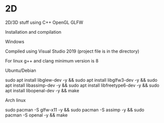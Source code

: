 # 2D
2D/3D stuff using C++ OpenGL GLFW

Installation and compilation

Windows

Compiled using Visual Studio 2019 (project file is in the directory)

For linux g++ and clang minimum version is 8

Ubuntu/Debian

sudo apt install libglew-dev -y &&
sudo apt install libglfw3-dev -y &&
sudo apt install libassimp-dev -y &&
sudo apt install libfreetype6-dev -y && 
sudo apt install libopenal-dev -y &&
make

Arch linux

sudo pacman -S glfw-x11 -y &&
sudo pacman -S assimp -y &&
sudo pacman -S openal -y &&
make
